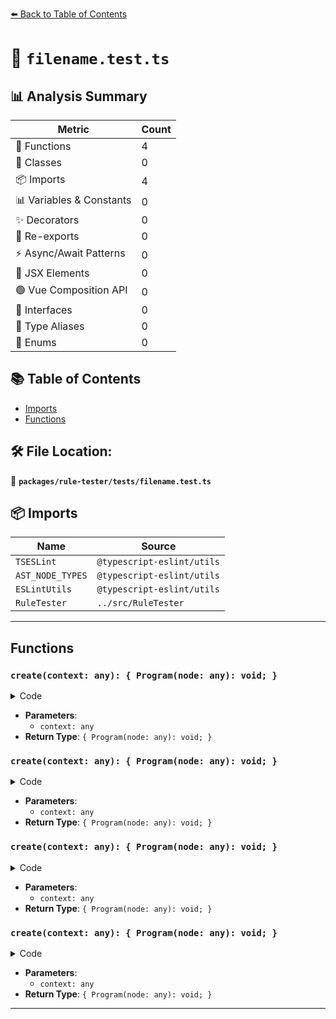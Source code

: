 [⬅️ Back to Table of Contents](../../../index.md)

# 📄 `filename.test.ts`

## 📊 Analysis Summary

| Metric | Count |
|--------|-------|
| 🔧 Functions | 4 |
| 🧱 Classes | 0 |
| 📦 Imports | 4 |
| 📊 Variables & Constants | 0 |
| ✨ Decorators | 0 |
| 🔄 Re-exports | 0 |
| ⚡ Async/Await Patterns | 0 |
| 💠 JSX Elements | 0 |
| 🟢 Vue Composition API | 0 |
| 📐 Interfaces | 0 |
| 📑 Type Aliases | 0 |
| 🎯 Enums | 0 |

## 📚 Table of Contents

- [Imports](#imports)
- [Functions](#functions)

## 🛠️ File Location:
📂 **`packages/rule-tester/tests/filename.test.ts`**

## 📦 Imports

| Name | Source |
|------|--------|
| `TSESLint` | `@typescript-eslint/utils` |
| `AST_NODE_TYPES` | `@typescript-eslint/utils` |
| `ESLintUtils` | `@typescript-eslint/utils` |
| `RuleTester` | `../src/RuleTester` |


---

## Functions

### `create(context: any): { Program(node: any): void; }`

<details><summary>Code</summary>

```ts
context => ({
    Program(node): void {
      context.report({
        node,
        messageId: 'foo',
        suggest:
          node.body.length === 1 &&
          node.body[0].type === AST_NODE_TYPES.EmptyStatement
            ? [
                {
                  messageId: 'createError',
                  fix(fixer): TSESLint.RuleFix {
                    return fixer.replaceText(node, '//');
                  },
                },
              ]
            : [],
      });
    },
  })
```
</details>

- **Parameters**:
  - `context: any`
- **Return Type**: `{ Program(node: any): void; }`
### `create(context: any): { Program(node: any): void; }`

<details><summary>Code</summary>

```ts
context => ({
    Program(node): void {
      context.report({
        node,
        messageId: 'foo',
        suggest:
          node.body.length === 1 &&
          node.body[0].type === AST_NODE_TYPES.EmptyStatement
            ? [
                {
                  messageId: 'createError',
                  fix(fixer): TSESLint.RuleFix {
                    return fixer.replaceText(node, '//');
                  },
                },
              ]
            : [],
      });
    },
  })
```
</details>

- **Parameters**:
  - `context: any`
- **Return Type**: `{ Program(node: any): void; }`
### `create(context: any): { Program(node: any): void; }`

<details><summary>Code</summary>

```ts
context => ({
    Program(node): void {
      context.report({
        node,
        messageId: 'foo',
        suggest:
          node.body.length === 1 &&
          node.body[0].type === AST_NODE_TYPES.EmptyStatement
            ? [
                {
                  messageId: 'createError',
                  fix(fixer): TSESLint.RuleFix {
                    return fixer.replaceText(node, '//');
                  },
                },
              ]
            : [],
      });
    },
  })
```
</details>

- **Parameters**:
  - `context: any`
- **Return Type**: `{ Program(node: any): void; }`
### `create(context: any): { Program(node: any): void; }`

<details><summary>Code</summary>

```ts
context => ({
    Program(node): void {
      context.report({
        node,
        messageId: 'foo',
        suggest:
          node.body.length === 1 &&
          node.body[0].type === AST_NODE_TYPES.EmptyStatement
            ? [
                {
                  messageId: 'createError',
                  fix(fixer): TSESLint.RuleFix {
                    return fixer.replaceText(node, '//');
                  },
                },
              ]
            : [],
      });
    },
  })
```
</details>

- **Parameters**:
  - `context: any`
- **Return Type**: `{ Program(node: any): void; }`

---
